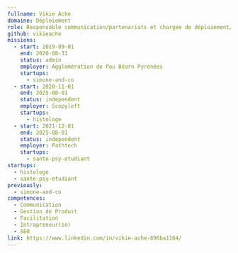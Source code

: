 ```yaml
---
fullname: Vikie Ache
domaine: Déploiement
role: Responsable communication/partenariats et chargée de déploiement/animation - Ex Intrapreneuse Simone & Co
github: vikieache
missions:
  - start: 2019-09-01
    end: 2020-08-31
    status: admin
    employer: Agglomération de Pau Béarn Pyrénées
    startups:
      - simone-and-co
  - start: 2020-11-01
    end: 2025-08-01
    status: independent
    employer: Scopyleft
    startups:
      - histologe
  - start: 2021-12-01
    end: 2025-08-01
    status: independent
    employer: Pathtech
    startups:
      - sante-psy-etudiant
startups:
  - histologe
  - sante-psy-etudiant
previously:
  - simone-and-co
competences:
  - Communication
  - Gestion de Produit
  - Facilitation
  - Intrapreneur(se)
  - SEO
link: https://www.linkedin.com/in/vikie-ache-896ba1164/
---
```


